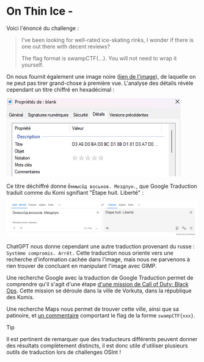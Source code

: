 # On Thin Ice - 

Voici l'énoncé du challenge :
> I’ve been looking for well-rated ice-skating rinks, I wonder if there is one out there with decent reviews?
>
> The flag format is swampCTF{...}. You will not need to wrap it yourself.

On nous fournit également une image noire ([lien de l'image](../data/blank.jpg)), de laquelle on ne peut pas tirer grand-chose à première vue. L'analyse des détails révèle cependant un titre chiffré en hexadécimal :

![Détails et titre en hexadécimal](../data/On%20Thin%20Ice%20hex.png)

Ce titre déchiffré donne `Ӧкмысӧд воськов. Мездлун.`, que Google Traduction traduit comme du Komi sgnifiant "Étape huit. Liberté" :

![Google Traduction](../data/On%20Thin%20Ice%20Translate.png)

ChatGPT nous donne cependant une autre traduction provenant du russe : `Système compromis. Arrêt.` Cette traduction nous oriente vers une recherche d'information cachée dans l'image, mais nous ne parvenons à rien trouver de concluant en manipulant l'image avec GIMP.

Une recherche Google avec la traduction de Google Traduction permet de comprendre qu'il s'agit d'une étape [d'une mission de Call of Duty: Black Ops](https://callofduty.fandom.com/wiki/Vorkuta_(level)#Walkthrough). Cette mission se déroule dans la ville de Vorkuta, dans la république des Komis.

Une recherche Maps nous permet de trouver cette ville, ainsi que sa patinoire, et [un commentaire](https://maps.app.goo.gl/LBj1bdenR5RjRoMBA) comportant le flag de la forme `swampCTF{xxx}`.

> [!TIP]
> Il est pertinent de remarquer que des traducteurs différents peuvent donner des résultats complètement distincts, il est donc utile d'utiliser plusieurs outils de traduction lors de challenges OSInt !
